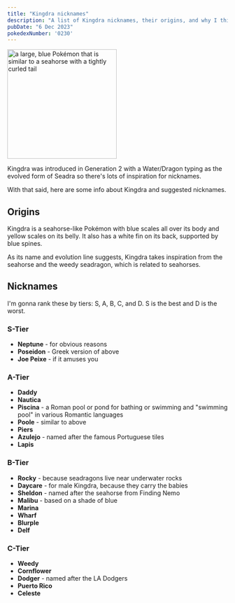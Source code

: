 ```yaml
---
title: "Kingdra nicknames"
description: "A list of Kingdra nicknames, their origins, and why I think they're cool."
pubDate: "6 Dec 2023"
pokedexNumber: '0230'
---
```


<div class="img-center"><img src="/images/kingdra.jpg" width="250px" height="250px" fetchpriority="high" alt="a large, blue Pokémon that is similar to a seahorse with a tightly curled tail"></div>

Kingdra was introduced in Generation 2 with a Water/Dragon typing as the evolved form of Seadra so there's lots of inspiration for nicknames.

With that said, here are some info about Kingdra and suggested nicknames.

## Origins

Kingdra is a seahorse-like Pokémon with blue scales all over its body and yellow scales on its belly. It also has a white fin on its back, supported by blue spines.

As its name and evolution line suggests, Kingdra takes inspiration from the seahorse and the weedy seadragon, which is related to seahorses.

## Nicknames

I'm gonna rank these by tiers: S, A, B, C, and D. S is the best and D is the worst.

### S-Tier

* **Neptune** - for obvious reasons
* **Poseidon** - Greek version of above
* **Joe Peixe** - if it amuses you

### A-Tier

* **Daddy**
* **Nautica**
* **Piscina** - a Roman pool or pond for bathing or swimming and "swimming pool" in various Romantic languages
* **Poole** - similar to above
* **Piers**
* **Azulejo** - named after the famous Portuguese tiles
* **Lapis**

### B-Tier

* **Rocky** - because seadragons live near underwater rocks
* **Daycare** - for male Kingdra, because they carry the babies
* **Sheldon** - named after the seahorse from Finding Nemo
* **Malibu** - based on a shade of blue
* **Marina**
* **Wharf**
* **Blurple**
* **Delf**

### C-Tier

* **Weedy**
* **Cornflower**
* **Dodger** - named after the LA Dodgers
* **Puerto Rico**
* **Celeste**